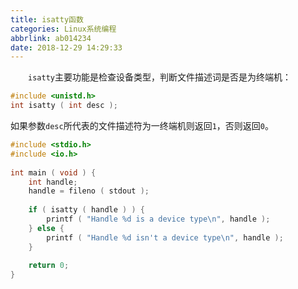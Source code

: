 ```yaml
---
title: isatty函数
categories: Linux系统编程
abbrlink: ab014234
date: 2018-12-29 14:29:33
---
```

&emsp;&emsp;`isatty`主要功能是检查设备类型，判断文件描述词是否是为终端机：

``` c
#include <unistd.h>
int isatty ( int desc );
```

如果参数`desc`所代表的文件描述符为一终端机则返回`1`，否则返回`0`。

``` c
#include <stdio.h>
#include <io.h>
​
int main ( void ) {
    int handle;
    handle = fileno ( stdout );
​
    if ( isatty ( handle ) ) {
        printf ( "Handle %d is a device type\n", handle );
    } else {
        printf ( "Handle %d isn't a device type\n", handle );
    }
​
    return 0;
}
```